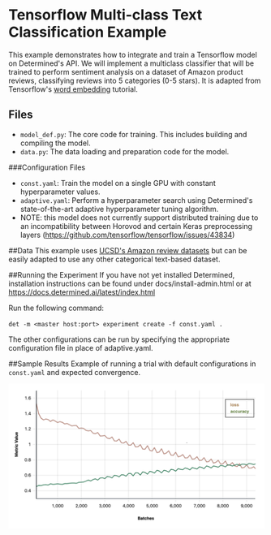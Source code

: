 # Tensorflow Multi-class Text Classification Example

This example demonstrates how to integrate and train a Tensorflow model on Determined's API. 
We will implement a multiclass classifier that will be trained to perform sentiment 
analysis on a dataset of Amazon product reviews, classifying reviews into 5 categories (0-5 stars). 
It is adapted from Tensorflow's
[word embedding](https://www.tensorflow.org/tutorials/text/word_embeddings) tutorial.

## Files
* `model_def.py`: The core code for training. This includes building and compiling the model.
* `data.py`: The data loading and preparation code for the model.

###Configuration Files
* `const.yaml`: Train the model on a single GPU with constant hyperparameter values.
* `adaptive.yaml`: Perform a hyperparameter search using Determined's state-of-the-art adaptive hyperparameter tuning algorithm.
* NOTE: this model does not currently support distributed training due to an incompatibility between Horovod and certain Keras preprocessing layers (https://github.com/tensorflow/tensorflow/issues/43834)

##Data
This example uses [UCSD's Amazon review datasets](http://deepyeti.ucsd.edu/jianmo/amazon/) but can be easily adapted to 
use any other categorical text-based dataset.

##Running the Experiment
If you have not yet installed Determined, installation instructions can be found under docs/install-admin.html or at 
https://docs.determined.ai/latest/index.html

Run the following command:

`det -m <master host:port> experiment create -f const.yaml .`

The other configurations can be run by specifying the appropriate configuration file in place of adaptive.yaml.

##Sample Results
Example of running a trial with default configurations in `const.yaml` and expected convergence.

![Expected convergence](results.png)

